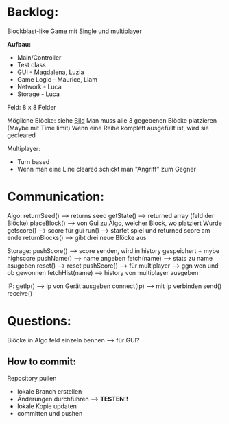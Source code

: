 

# Backlog:

Blockblast-like Game mit Single und multiplayer 

**Aufbau:**
-  Main/Controller
-  Test class
-  GUI - Magdalena, Luzia
-  Game Logic - Maurice, Liam
-  Network - Luca
-  Storage - Luca


Feld: 8 x 8 Felder

Mögliche Blöcke: siehe [Bild](https://github.com/Ashefromapex/Competitive-Blockblast/blob/main/Blocks.jpeg) 
Man muss alle 3 gegebenen Blöcke platzieren (Maybe mit Time limit)
Wenn eine Reihe komplett ausgefüllt ist, wird sie gecleared 

Multiplayer:
-  Turn based
-  Wenn man eine Line cleared schickt man "Angriff" zum Gegner

# Communication:

Algo: 
returnSeed() --> returns seed
getState() --> returned array (feld der Blöcke)
placeBlock() --> von Gui zu Algo, welcher Block, wo platziert Wurde
getscore() --> score für gui
run() --> startet spiel und returned score am ende 
returnBlocks() --> gibt drei neue Blöcke aus

Storage:
pushScore() --> score senden, wird in history gespeichert + mybe highscore
pushName() --> name angeben 
fetch(name) --> stats zu name asugeben 
reset() --> reset 
pushScore() --> für multiplayer --> ggn wen und ob gewonnen 
fetchHist(name) --> history von multiplayer ausgeben 

IP:
getIp() --> ip von Gerät ausgeben 
connect(ip) --> mit ip verbinden 
send()
receive()

# Questions:
Blöcke in Algo feld einzeln bennen --> für GUI?

## How to commit:

  Repository pullen
-  lokale Branch erstellen
-  Änderungen durchführen --> **TESTEN!!**
-  lokale Kopie updaten
-  committen und pushen 


